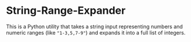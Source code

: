 # String-Range-Expander
This is a Python utility that takes a string input representing numbers and numeric ranges (like `"1-3,5,7-9"`) and expands it into a full list of integers.
